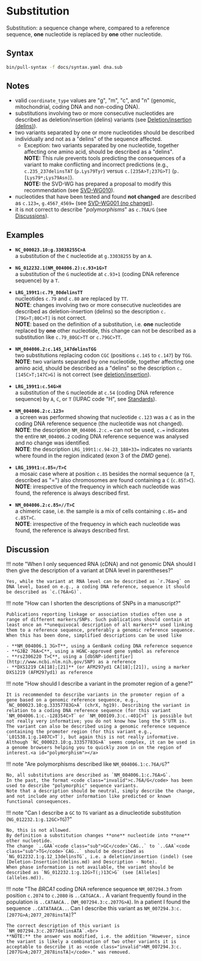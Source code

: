 # Substitution

<!-- ## Definition -->

Substitution: a sequence change where, compared to a reference sequence, **one** nucleotide is replaced by **one** other nucleotide.

## Syntax

```sh exec="true"
bin/pull-syntax -f docs/syntax.yaml dna.sub
```

## Notes

- valid `coordinate_type` values are "g", "m", "c", and "n" (genomic, mitochondrial, coding DNA and non-coding DNA).
- substitutions involving two or more consecutive nucleotides are described as deletion/insertion (delins) variants (see [Deletion/insertion (delins)](delins.md)).
- two variants separated by one or more nucleotides should be described individually and not as a "delins" of the sequence affected.
    - Exception: two variants separated by one nucleotide, together affecting one amino acid, should be described as a "delins".<br>
      **NOTE:** This rule prevents tools predicting the consequences of a variant to make conflicting and incorrect predictions (e.g., `c.235_237delinsTAT` (`p.Lys79Tyr`) versus `c.[235A>T;237G>T]` (`p.[Lys79*;Lys79Asn]`).<br>
      **NOTE:** the SVD-WG has prepared a proposal to modify this recommendation (see [SVD-WG010](../../consultation/SVD-WG010.md)).
- nucleotides that have been tested and found **not changed** are described as `c.123=`, `g.4567_4569=` (see [SVD-WG001 (no change)](../../consultation/SVD-WG001.md)).
- it is not correct to describe "_polymorphisms_" as <code class="invalid">c.76A/G</code> (see [Discussions](#polymorphism)).

## Examples

- **`NC_000023.10:g.33038255C>A`**<br>
  a substitution of the `C` nucleotide at `g.33038255` by an `A`.

- **`NG_012232.1(NM_004006.2):c.93+1G>T`**<br>
  a substitution of the `G` nucleotide at `c.93+1` (coding DNA reference sequence) by a `T`.

- **`LRG_199t1:c.79_80delinsTT`**<br>
  nucleotides `c.79` and `c.80` are replaced by `TT`.<br>
  **NOTE**: changes involving two or more consecutive nucleotides are described as deletion-insertion (delins) so the description <code class="invalid">c.[79G>T;80C>T]</code> is not correct.<br>
  **NOTE**: based on the definition of a substitution, i.e. **one** nucleotide replaced by **one** other nucleotide, this change can not be described as a substitution like <code class="invalid">c.79_80GC>TT</code> or <code class="invalid">c.79GC>TT</code>.

- **`NM_004006.2:c.145_147delinsTGG`**<br>
  two substitutions replacing codon `CGC` (positions `c.145` to `c.147`) by `TGG`.<br>
  **NOTE**: two variants separated by one nucleotide, together affecting one amino acid, should be described as a "delins" so the description <code class="invalid">c.[145C>T;147C>G]</code> is not correct (see [deletion/insertion](delins.md)).

- **`LRG_199t1:c.54G>H`**<br>
  a substitution of the `G` nucleotide at `c.54` (coding DNA reference sequence) by `A`, `C`, or `T` (IUPAC code "H", see [Standards](../../background/standards.md)).

- **`NM_004006.2:c.123=`**<br>
  a screen was performed showing that nucleotide `c.123` was a `C` as in the coding DNA reference sequence (the nucleotide was not changed).<br>
  **NOTE**: the description `NM_004006.2:c.=` can not be used, `c.=` indicates the entire `NM_004006.2` coding DNA reference sequence was analysed and no change was identified.<br>
  **NOTE**: the description `LRG_199t1:c.94-23_188+33=` indicates no variants where found in the region indicated (exon 3 of the _DMD_ gene).

- **`LRG_199t1:c.85=/T>C`**<br>
  a mosaic case where at position `c.85` besides the normal sequence (a `T`, described as "=") also chromosomes are found containing a `C` (`c.85T>C`).<br>
  **NOTE**: irrespective of the frequency in which each nucleotide was found, the reference is always described first.

- **`NM_004006.2:c.85=//T>C`**<br>
  a chimeric case, i.e. the sample is a mix of cells containing `c.85=` and `c.85T>C`.<br>
  **NOTE**: irrespective of the frequency in which each nucleotide was found, the reference is always described first.

## Discussion

!!! note "When I only sequenced RNA (cDNA) and not genomic DNA should I then give the description of a variant at DNA level in parentheses?"

    Yes, while the variant at RNA level can be described as `r.76a>g` on DNA level, based on e.g., a coding DNA reference, sequence it should be described as `c.(76A>G)`.

!!! note "How can I shorten the descriptions of SNPs in a manuscript?"

    Publications reporting linkage or association studies often use a range of different markers/SNPs. Such publications should contain at least once an **unequivocal description of all markers** used linking them to a reference sequence, preferably a genomic reference sequence. When this has been done, simplified descriptions can be used like

    - **NM_004006.1 3G>T**, using a GenBank coding DNA reference sequence
    - **GJB2 76A>C**, using a HGNC-approved gene symbol as reference
    - **rs2306220 T>C**, using a [dbSNP-identifier](http://www.ncbi.nlm.nih.gov/SNP) as a reference
    - **DXS1219 CA[18];[21]** (or AFM297yd1 CA[18];[21]), using a marker DXS1219 (AFM297yd1) as reference

!!! note "How should I describe a variant in the promoter region of a gene?"

    It is recommended to describe variants in the promoter region of a gene based on a genomic reference sequence, e.g., `NC_000023.10:g.33357783G>A` (chrX, hg19). Describing the variant in relation to a coding DNA reference sequence (for this variant `NM_004006.1:c.-128354C>T` or `NM_000109.3:c.-401C>T` is possible but not really very informative; you do not know how long the 5'UTR is. The variant can also be described using a genomic reference sequence containing the promoter region (for this variant e.g., `L01538.1:g.1407C>T`), but again this is not really informative. Although `NC_000023.10:g.33357783G>A` seems complex, it can be used in a genome browsers helping you to quickly zoom in on the region of interest.<a id="polymorphism"></a>

!!! note "Are polymorphisms described like <code class="invalid">NM_004006.1:c.76A/G</code>?"

    No, all substitutions are described as `NM_004006.1:c.76A>G`.
    In the past, the format <code class="invalid">c.76A/G</code> has been used to describe "polymorphic" sequence variants.
    Note that a description should be neutral, simply describe the change, and not include any other information like predicted or known functional consequences.

!!! note "Can I describe a `GC` to `TG` variant as a dinucleotide substitution (<code class="invalid">NG_012232.1:g.12GC>TG</code>)?"

    No, this is not allowed.
    By definition a substitution changes **one** nucleotide into **one** other nucleotide.
    The change `..GAA`<code class="sub">GC</code>`CAG..` to `..GAA`<code class="sub">TG</code>`CAG..` should be described as `NG_012232.1:g.12_13delinsTG`, i.e. a deletion/insertion (indel) (see [Deletion-Insertion](delins.md) and Description - Note).
    When phase information is not available, the variant should be described as `NG_012232.1:g.12G>T(;)13C>G` (see [Alleles](alleles.md)).

!!! note "The _BRCA1_ coding DNA reference sequence `NM_007294.3` from position `c.2074` to `c.2080` is `..CATGACA..` A variant frequently found in the population is `..CAT`<code class="sub">A</code>`ACA..` (`NM_007294.3:c.2077G>A`). In a patient I found the sequence `..CAT`<code class="sub">A</code><code class="ins">TA</code>`ACA..`. Can I describe this variant as <code class="invalid">NM_007294.3:c.[2077G>A;2077_2078insTA]</code>?"

    The correct description of this variant is `NM_007294.3:c.2077delinsATA`.<br>
    **NOTE:** the answer was modified, i.e. the addition "However, since the variant is likely a combination of two other variants it is acceptable to describe it as <code class="invalid">NM_007294.3:c.[2077G>A;2077_2078insTA]</code>." was removed.
